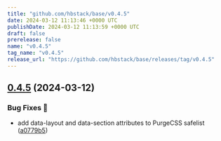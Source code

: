 ```yaml
---
title: "github.com/hbstack/base/v0.4.5"
date: 2024-03-12 11:13:46 +0000 UTC
publishDate: 2024-03-12 11:13:59 +0000 UTC
draft: false
prerelease: false
name: "v0.4.5"
tag_name: "v0.4.5"
release_url: "https://github.com/hbstack/base/releases/tag/v0.4.5"
---
```


## [0.4.5](https://github.com/hbstack/base/compare/v0.4.4...v0.4.5) (2024-03-12)


### Bug Fixes 🐞

* add data-layout and data-section attributes to PurgeCSS safelist ([a0779b5](https://github.com/hbstack/base/commit/a0779b50b99a7f473f3fb4c6c42e6ffcb9006350))
